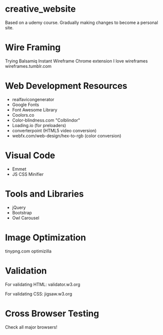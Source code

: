 # creative_website
Based on a udemy course. Gradually making changes to become a personal site.

# Wire Framing
Trying Balsamiq
Instant Wireframe Chrome extension
I love wireframes wireframes.tumblr.com

# Web Development Resources
* realfavicongenerator
* Google Fonts
* Font Awesome Library
* Coolors.co
* Color-blindness.com "Colblindor"
* Loading.io (for preloaders)
* converterpoint (HTML5 video conversion)
* webfx.com/web-design/hex-to-rgb (color conversion)

# Visual Code
* Emmet
* JS CSS Minifier

# Tools and Libraries
* jQuery
* Bootstrap
* Owl Carousel

# Image Optimization
tinypng.com
optimizilla

# Validation
For validating HTML: validator.w3.org

For validating CSS: jigsaw.w3.org

# Cross Browser Testing
Check all major browsers!